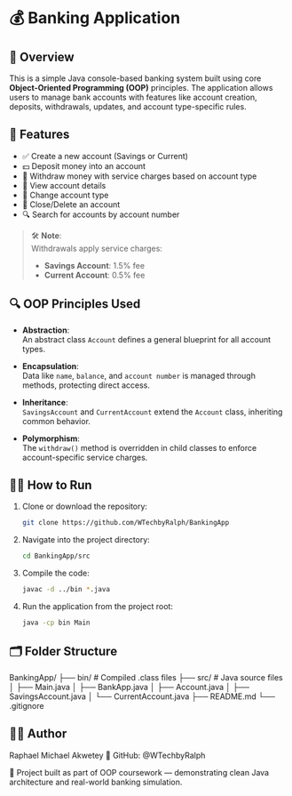 # 💰 Banking Application

## 📌 Overview
This is a simple Java console-based banking system built using core **Object-Oriented Programming (OOP)** principles. The application allows users to manage bank accounts with features like account creation, deposits, withdrawals, updates, and account type-specific rules.

## 🚀 Features
- ✅ Create a new account (Savings or Current)
- 💵 Deposit money into an account
- 💸 Withdraw money with service charges based on account type
- 🧾 View account details
- 🔄 Change account type
- 🧹 Close/Delete an account
- 🔍 Search for accounts by account number

> 🛠️ **Note**:  
> Withdrawals apply service charges:  
> - **Savings Account**: 1.5% fee  
> - **Current Account**: 0.5% fee  

## 🔍 OOP Principles Used
- **Abstraction**:  
  An abstract class `Account` defines a general blueprint for all account types.

- **Encapsulation**:  
  Data like `name`, `balance`, and `account number` is managed through methods, protecting direct access.

- **Inheritance**:  
  `SavingsAccount` and `CurrentAccount` extend the `Account` class, inheriting common behavior.

- **Polymorphism**:  
  The `withdraw()` method is overridden in child classes to enforce account-specific service charges.

## 🧑‍💻 How to Run
1. Clone or download the repository:
   ```bash
   git clone https://github.com/WTechbyRalph/BankingApp

2. Navigate into the project directory:
     ```bash
     cd BankingApp/src

3. Compile the code:
   ```bash
   javac -d ../bin *.java

4. Run the application from the project root:
   ```bash
   java -cp bin Main
   
## 🗂️ Folder Structure
BankingApp/
├── bin/                  # Compiled .class files
├── src/                  # Java source files
│   ├── Main.java
│   ├── BankApp.java
│   ├── Account.java
│   ├── SavingsAccount.java
│   └── CurrentAccount.java
├── README.md
└── .gitignore


## 👨‍🎓 Author
Raphael Michael Akwetey
💼 GitHub: @WTechbyRalph

🎯 Project built as part of OOP coursework — demonstrating clean Java architecture and real-world banking simulation.
